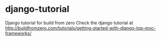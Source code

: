 # django-tutorial
Django tutorial for build from zero
Check the django tutorial at http://buildfromzero.com/tutorials/getting-started-with-django-top-mvc-frameworks/

